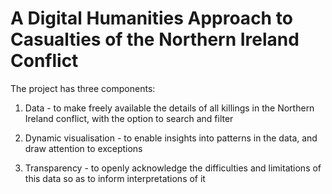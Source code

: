 # A Digital Humanities Approach to Casualties of the Northern Ireland Conflict

The project has three components:

1) Data - to make freely available the details of all killings in the Northern Ireland conflict, with the option to search and filter

2) Dynamic visualisation - to enable insights into patterns in the data, and draw attention to exceptions

3) Transparency - to openly acknowledge the difficulties and limitations of this data so as to inform interpretations of it
